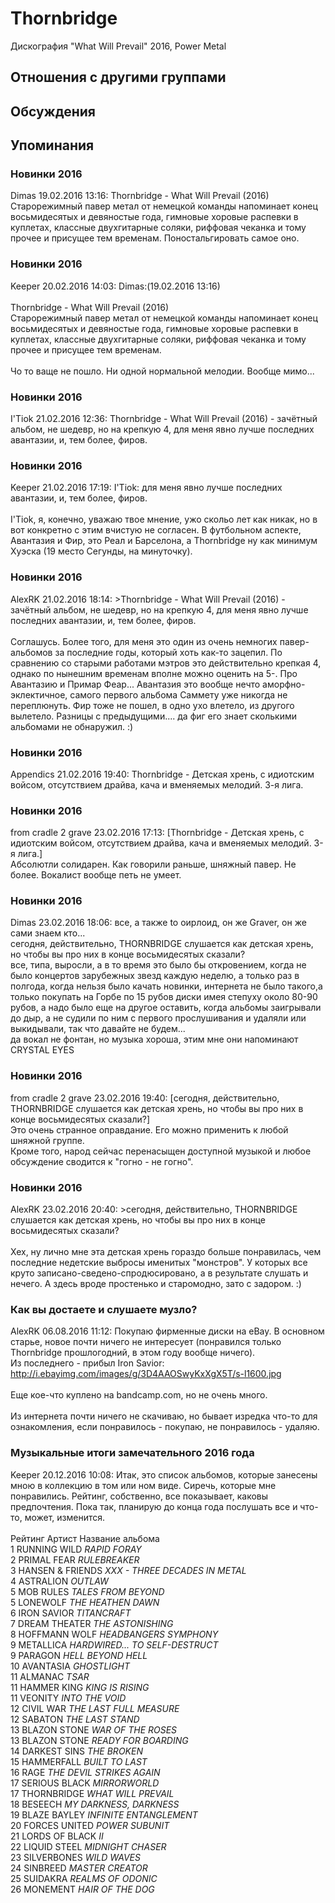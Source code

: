 # Thornbridge

Дискография
"What Will Prevail" 2016, Power Metal

## Отношения с другими группами


## Обсуждения


## Упоминания

### Новинки 2016

Dimas 19.02.2016 13:16:
Thornbridge - What Will Prevail (2016)<BR>Старорежимный павер метал от немецкой команды напоминает конец восьмидесятых и девяностые года, гимновые хоровые распевки в куплетах, классные двухгитарные соляки, риффовая чеканка и тому прочее и присущее тем временам. Поностальгировать самое оно.

### Новинки 2016

Keeper 20.02.2016 14:03:
	Dimas:(19.02.2016 13:16)	  <BR> 	<BR>Thornbridge - What Will Prevail (2016)<BR>Старорежимный павер метал от немецкой команды напоминает конец восьмидесятых и девяностые года, гимновые хоровые распевки в куплетах, классные двухгитарные соляки, риффовая чеканка и тому прочее и присущее тем временам. <BR><BR>Чо то ваще не пошло.  Ни одной нормальной мелодии. Вообще мимо...

### Новинки 2016

I'Tiok 21.02.2016 12:36:
Thornbridge - What Will Prevail (2016) - зачётный альбом, не шедевр, но на крепкую 4, для меня явно лучше последних авантазии, и, тем более, фиров.

### Новинки 2016

Keeper 21.02.2016 17:19:
	I'Tiok: для меня явно лучше последних авантазии, и, тем более, фиров.<BR><BR>I'Tiok, я, конечно, уважаю твое мнение, ужо скольо лет как никак, но в вот конкретно с этим вчистую не согласен. В футбольном аспекте, Авантазия и Фир, это Реал и Барселона, а Thornbridge ну как минимум Хуэска (19 место Сегунды, на минуточку).

### Новинки 2016

AlexRK 21.02.2016 18:14:
&gt;Thornbridge - What Will Prevail (2016) - зачётный альбом, не шедевр, но на крепкую 4, для меня явно лучше последних авантазии, и, тем более, фиров.<BR><BR>Соглашусь. Более того, для меня это один из очень немногих павер-альбомов за последние годы, который хоть как-то зацепил. По сравнению со старыми работами мэтров это действительно крепкая 4, однако по нынешним временам вполне можно оценить на 5-. Про Авантазию и Примар Феар... Авантазия это вообще нечто аморфно-эклектичное, самого первого альбома Саммету уже никогда не переплюнуть. Фир тоже не пошел, в одно ухо влетело, из другого вылетело. Разницы с предыдущими.... да фиг его знает сколькими альбомами не обнаружил. :)

### Новинки 2016

Appendics 21.02.2016 19:40:
Thornbridge - Детская хрень, с идиотским войсом, отсутствием драйва, кача и вменяемых мелодий. 3-я лига.

### Новинки 2016

from cradle 2 grave 23.02.2016 17:13:
[Thornbridge - Детская хрень, с идиотским войсом, отсутствием драйва, кача и вменяемых мелодий. 3-я лига.]<BR>Абсолютли солидарен. Как говорили раньше, шняжный павер. Не более. Вокалист вообще петь не умеет.

### Новинки 2016

Dimas 23.02.2016 18:06:
все, а также to оирлоид, он же Graver, он же сами знаем кто...<BR>сегодня, действительно, THORNBRIDGE слушается как детская хрень, но чтобы вы про них в конце восьмидесятых сказали?<BR>все, типа, выросли, а в то время это было бы откровением, когда не было концертов зарубежных звезд каждую неделю, а только раз в полгода, когда нельзя было качать новинки, интернета не было такого,а только покупать на Горбе по 15 рубов диски имея степуху около 80-90 рубов, а надо было еще на другое оставить, когда альбомы заигрывали до дыр, а не судили по ним с первого прослушивания и удаляли или выкидывали, так что давайте не будем...<BR>да вокал не фонтан, но музыка хороша, этим мне они напоминают CRYSTAL EYES

### Новинки 2016

from cradle 2 grave 23.02.2016 19:40:
[сегодня, действительно, THORNBRIDGE слушается как детская хрень, но чтобы вы про них в конце восьмидесятых сказали?]<BR>Это очень странное оправдание. Его можно применить к любой шняжной группе.<BR>Кроме того, народ сейчас перенасыщен доступной музыкой и любое обсуждение сводится к "гогно - не гогно".

### Новинки 2016

AlexRK 23.02.2016 20:40:
&gt;сегодня, действительно, THORNBRIDGE слушается как детская хрень, но чтобы вы про них в конце восьмидесятых сказали?<BR><BR>Хех, ну лично мне эта детская хрень гораздо больше понравилась, чем последние недетские выбросы именитых "монстров". У которых все круто записано-сведено-спродюсировано, а в результате слушать и нечего. А здесь вроде простенько и старомодно, зато с задором. :)

### Как вы достаете и слушаете музло? 

AlexRK 06.08.2016 11:12:
Покупаю фирменные диски на eBay. В основном старье, новое почти ничего не интересует (понравился только Thornbridge прошлогодний, в этом году вообще ничего).<BR>Из последнего - прибыл Iron Savior: <A HREF="http://i.ebayimg.com/images/g/3D4AAOSwyKxXgX5T/s-l1600.jpg" TARGET="_blank">http://i.ebayimg.com/images/g/3D4AAOSwyKxXgX5T/s-l1600.jpg</A><BR><BR>Еще кое-что куплено на bandcamp.com, но не очень много.<BR><BR>Из интернета почти ничего не скачиваю, но бывает изредка что-то для ознакомления, если понравилось - покупаю, не понравилось - удаляю.

### Музыкальные итоги замечательного 2016 года

Keeper 20.12.2016 10:08:
Итак, это список альбомов, которые занесены мною в коллекцию в том или ном виде. Сиречь, которые мне понравились. Рейтинг, собственно, все показывает, каковы предпочтения. Пока так, планирую до конца года послушать все и что-то, может, изменится.<BR><BR>Рейтинг	Артист	Название альбома<BR>1	RUNNING WILD	<I>RAPID FORAY</I><BR>2	PRIMAL FEAR	<I>RULEBREAKER</I><BR>3	HANSEN & FRIENDS	<I>XXX - THREE DECADES IN METAL</I><BR>4	ASTRALION	<I>OUTLAW</I><BR>5	MOB RULES	<I>TALES FROM BEYOND</I><BR>5	LONEWOLF	<I>THE HEATHEN DAWN</I><BR>6	IRON SAVIOR	<I>TITANCRAFT</I><BR>7	DREAM THEATER	<I>THE ASTONISHING</I><BR>8	HOFFMANN WOLF	<I>HEADBANGERS SYMPHONY</I><BR>9	METALLICA	<I>HARDWIRED... TO SELF-DESTRUCT</I><BR>9	PARAGON	<I>HELL BEYOND HELL</I><BR>10	AVANTASIA	<I>GHOSTLIGHT</I><BR>11	ALMANAC	<I>TSAR</I><BR>11	HAMMER KING	<I>KING IS RISING</I><BR>11	VEONITY	<I>INTO THE VOID</I><BR>12	CIVIL WAR	<I>THE LAST FULL MEASURE</I><BR>12	SABATON	<I>THE LAST STAND</I><BR>13	BLAZON STONE	<I>WAR OF THE ROSES</I><BR>13	BLAZON STONE	<I>READY FOR BOARDING</I><BR>14	DARKEST SINS	<I>THE BROKEN</I><BR>15	HAMMERFALL	<I>BUILT TO LAST</I><BR>16	RAGE	<I>THE DEVIL STRIKES AGAIN</I><BR>17	SERIOUS BLACK	<I>MIRRORWORLD</I><BR>17	THORNBRIDGE	<I>WHAT WILL PREVAIL</I><BR>18	BESEECH	<I>MY DARKNESS, DARKNESS</I><BR>19	BLAZE BAYLEY	<I>INFINITE ENTANGLEMENT</I><BR>20	FORCES UNITED	<I>POWER SUBUNIT</I><BR>21	LORDS OF BLACK	<I>II</I><BR>22	LIQUID STEEL	<I>MIDNIGHT CHASER</I><BR>23	SILVERBONES	<I>WILD WAVES</I><BR>24	SINBREED	<I>MASTER CREATOR</I><BR>25	SUIDAKRA	<I>REALMS OF ODONIC</I><BR>26	MONEMENT	<I>HAIR OF THE DOG</I>

